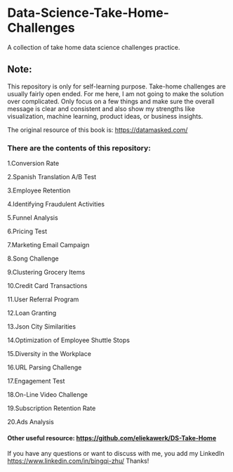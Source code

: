 # Data-Science-Take-Home-Challenges
A collection of take home data science challenges practice.

## Note:
This repository is only for self-learning purpose. Take-home challenges are usually fairly open ended. For me here, I am not going to make the solution over complicated. Only focus on a few things and make sure the overall message is clear and consistent and also show my strengths like visualization, machine learning, product ideas, or business insights. 

The original resource of this book is: https://datamasked.com/ 

### There are the contents of this repository:
1.Conversion Rate

2.Spanish Translation A/B Test

3.Employee Retention

4.Identifying Fraudulent Activities

5.Funnel Analysis

6.Pricing Test

7.Marketing Email Campaign

8.Song Challenge

9.Clustering Grocery Items

10.Credit Card Transactions

11.User Referral Program

12.Loan Granting

13.Json City Similarities

14.Optimization of Employee Shuttle Stops

15.Diversity in the Workplace

16.URL Parsing Challenge

17.Engagement Test

18.On-Line Video Challenge

19.Subscription Retention Rate

20.Ads Analysis

#### Other useful resource: https://github.com/eliekawerk/DS-Take-Home

If you have any questions or want to discuss with me, you add my LinkedIn https://www.linkedin.com/in/bingqi-zhu/
Thanks!
